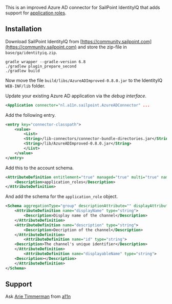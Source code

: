 
This is an improved Azure AD connector for SailPoint IdentityIQ that adds support for [application roles](https://docs.microsoft.com/en-us/azure/architecture/multitenant-identity/app-roles).

## Installation

Download SailPoint IdentityIQ from [https://community.sailpoint.com](https://community.sailpoint.com) and store the zip-file in `base/ga/identityiq.zip`.

~~~
gradle wrapper --gradle-version 6.8
./gradlew plugin_prepare_second
./gradlew build
~~~

Now move the file `build/libs/AzureADImproved-0.8.0.jar` to the IdentityIQ `WEB-INF/lib` folder.

Update your existing Azure AD application via the _debug interface_.

~~~.xml
<Application connector="nl.a11n.sailpoint.AzureADConnector" ...
~~~

Add the following entry.

~~~.xml
<entry key="connector-classpath">
    <value>
        <List>
        <String>/lib-connectors/connector-bundle-directories.jar</String>
        <String>/lib/AzureADImproved-0.8.0.jar</String>
        </List>
    </value>
</entry>
~~~

Add this to the account schema.

~~~.xml
<AttributeDefinition entitlement="true" managed="true" multi="true" name="application_roles" schemaObjectType="application_role" type="string">
    <Description>application_roles</Description>
</AttributeDefinition>
~~~

And add the schema for the `application_role` object.

~~~.xml
<Schema aggregationType="group" descriptionAttribute="" displayAttribute="displayableName" featuresString="PROVISIONING" identityAttribute="id" instanceAttribute="" nativeObjectType="application_role" objectType="application_role">
    <AttributeDefinition name="displayName" type="string">
        <Description>Display name of the channel</Description>
    </AttributeDefinition>
    <AttributeDefinition name="description" type="string">
        <Description>Decription of the channel</Description>
    </AttributeDefinition>
        <AttributeDefinition name="id" type="string">
    <Description>The channel's unique identifier</Description>
    </AttributeDefinition>
        <AttributeDefinition name="displayableName" type="string">
    <Description></Description>
    </AttributeDefinition>
</Schema>
~~~

## Support

Ask [Arie Timmerman](https://www.linkedin.com/in/arie/) from [a11n](https://www.a11n.nl)
